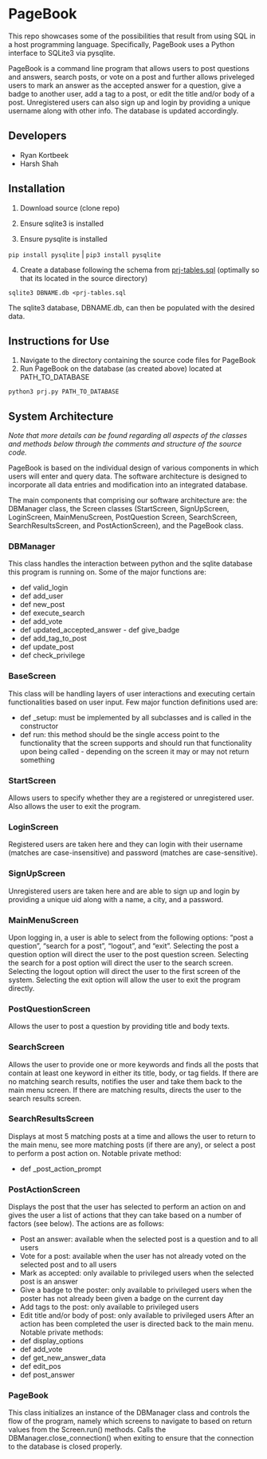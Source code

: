 # PageBook
This repo showcases some of the possibilities that result from using SQL in a host programming language. Specifically, PageBook uses a Python interface to SQLite3 via pysqlite.

PageBook is a command line program that allows users to post questions and answers, search posts, or vote on a post and further allows priveleged users to mark an answer as the accepted answer for a question, give a badge to another user, add a tag to a post, or edit the title and/or body of a post. Unregistered users can also sign up and login by providing a unique username along with other info. The database is updated accordingly.

## Developers
- Ryan Kortbeek
- Harsh Shah

## Installation
1. Download source (clone repo)

2. Ensure sqlite3 is installed

3. Ensure pysqlite is installed

`pip install pysqlite` | `pip3 install pysqlite`

4. Create a database following the schema from [prj-tables.sql](https://github.com/ryankortbeek/PageBook/blob/master/prj-tables.sql) (optimally so that its located in the source directory)

`sqlite3 DBNAME.db <prj-tables.sql`

The sqlite3 database, DBNAME.db, can then be populated with the desired data.

## Instructions for Use
1. Navigate to the directory containing the source code files for PageBook
2. Run PageBook on the database (as created above) located at PATH_TO_DATABASE

`python3 prj.py PATH_TO_DATABASE`

## System Architecture
*Note that more details can be found regarding all aspects of the classes and methods below through the comments and structure of the source code.*

PageBook is based on the individual design of various components in which users will enter and query data. The software architecture is designed to incorporate all data entries and modification into an integrated database.

The main components that comprising our software architecture are: the DBManager class, the Screen classes (StartScreen, SignUpScreen, LoginScreen, MainMenuScreen, PostQuestion Screen, SearchScreen, SearchResultsScreen, and PostActionScreen), and the PageBook class.

### DBManager
This class handles the interaction between python and the sqlite database this program is running on. Some of the major functions are:
- def valid_login
- def add_user
- def new_post
- def execute_search
- def add_vote
- def updated_accepted_answer - def give_badge
- def add_tag_to_post
- def update_post
- def check_privilege

### BaseScreen
This class will be handling layers of user interactions and executing certain functionalities based on user input. Few major function definitions used are:
- def _setup: must be implemented by all subclasses and is called in the constructor
- def run: this method should be the single access point to the functionality that the screen
supports and should run that functionality upon being called - depending on the screen it may
or may not return something

### StartScreen
Allows users to specify whether they are a registered or unregistered user. Also allows the user to exit the program.

### LoginScreen
Registered users are taken here and they can login with their username (matches are case-insensitive) and password (matches are case-sensitive).

### SignUpScreen
Unregistered users are taken here and are able to sign up and login by providing a unique uid along with a name, a city, and a password.

### MainMenuScreen
Upon logging in, a user is able to select from the following options: “post a question”, “search for a post”, “logout”, and “exit”. Selecting the post a question option will direct the user to the post question screen. Selecting the search for a post option will direct the user to the search screen. Selecting the logout option will direct the user to the first screen of the system. Selecting the exit option will allow the user to exit the program directly.

### PostQuestionScreen
Allows the user to post a question by providing title and body texts.

### SearchScreen
Allows the user to provide one or more keywords and finds all the posts that contain at least one keyword in either its title, body, or tag fields. If there are no matching search results, notifies the user and take them back to the main menu screen. If there are matching results, directs the user to the search results screen.

### SearchResultsScreen
Displays at most 5 matching posts at a time and allows the user to return to the main menu, see more matching posts (if there are any), or select a post to perform a post action on.
Notable private method:
- def _post_action_prompt

### PostActionScreen
Displays the post that the user has selected to perform an action on and gives the user a list of actions that they can take based on a number of factors (see below). The actions are as follows:
- Post an answer: available when the selected post is a question and to all users
- Vote for a post: available when the user has not already voted on the selected post and to all
users
- Mark as accepted: only available to privileged users when the selected post is an answer
- Give a badge to the poster: only available to privileged users when the poster has not
already been given a badge on the current day
- Add tags to the post: only available to privileged users
- Edit title and/or body of post: only available to privileged users
After an action has been completed the user is directed back to the main menu. Notable private methods:
- def display_options 
- def add_vote
- def get_new_answer_data
- def edit_pos
- def post_answer

### PageBook
This class initializes an instance of the DBManager class and controls the flow of the program, namely which screens to navigate to based on return values from the Screen.run() methods. Calls the DBManager.close_connection() when exiting to ensure that the connection to the database is closed properly.
